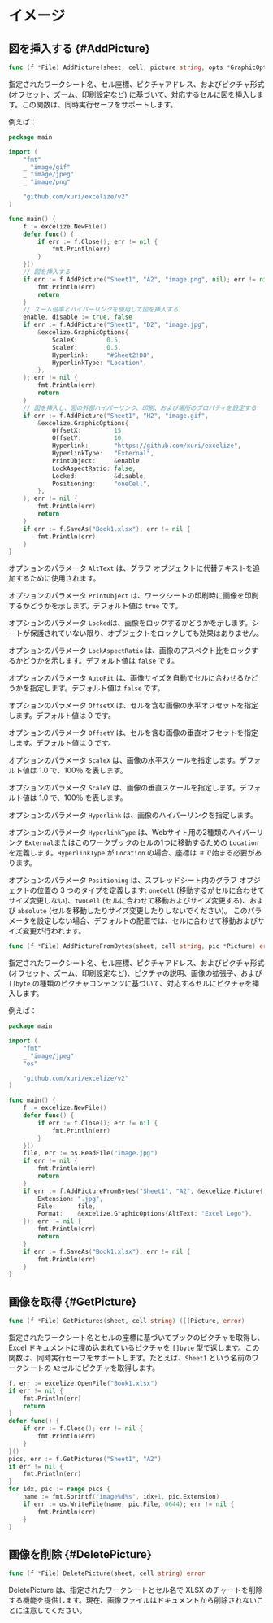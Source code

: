 # イメージ

## 図を挿入する {#AddPicture}

```go
func (f *File) AddPicture(sheet, cell, picture string, opts *GraphicOptions) error
```

指定されたワークシート名、セル座標、ピクチャアドレス、およびピクチャ形式 (オフセット、ズーム、印刷設定など) に基づいて、対応するセルに図を挿入します。この関数は、同時実行セーフをサポートします。

例えば：

```go
package main

import (
    "fmt"
    _ "image/gif"
    _ "image/jpeg"
    _ "image/png"

    "github.com/xuri/excelize/v2"
)

func main() {
    f := excelize.NewFile()
    defer func() {
        if err := f.Close(); err != nil {
            fmt.Println(err)
        }
    }()
    // 図を挿入する
    if err := f.AddPicture("Sheet1", "A2", "image.png", nil); err != nil {
        fmt.Println(err)
        return
    }
    // ズーム倍率とハイパーリンクを使用して図を挿入する
    enable, disable := true, false
    if err := f.AddPicture("Sheet1", "D2", "image.jpg",
        &excelize.GraphicOptions{
            ScaleX:        0.5,
            ScaleY:        0.5,
            Hyperlink:     "#Sheet2!D8",
            HyperlinkType: "Location",
        },
    ); err != nil {
        fmt.Println(err)
        return
    }
    // 図を挿入し、図の外部ハイパーリンク、印刷、および場所のプロパティを設定する
    if err := f.AddPicture("Sheet1", "H2", "image.gif",
        &excelize.GraphicOptions{
            OffsetX:         15,
            OffsetY:         10,
            Hyperlink:       "https://github.com/xuri/excelize",
            HyperlinkType:   "External",
            PrintObject:     &enable,
            LockAspectRatio: false,
            Locked:          &disable,
            Positioning:     "oneCell",
        },
    ); err != nil {
        fmt.Println(err)
        return
    }
    if err := f.SaveAs("Book1.xlsx"); err != nil {
        fmt.Println(err)
    }
}
```

オプションのパラメータ `AltText` は、グラフ オブジェクトに代替テキストを追加するために使用されます。

オプションのパラメータ `PrintObject` は、ワークシートの印刷時に画像を印刷するかどうかを示します。デフォルト値は `true` です。

オプションのパラメータ `Locked`は、画像をロックするかどうかを示します。シートが保護されていない限り、オブジェクトをロックしても効果はありません。

オプションのパラメータ `LockAspectRatio` は、画像のアスペクト比をロックするかどうかを示します。デフォルト値は `false` です。

オプションのパラメータ `AutoFit` は、画像サイズを自動でセルに合わせるかどうかを指定します。デフォルト値は `false` です。

オプションのパラメータ `OffsetX` は、セルを含む画像の水平オフセットを指定します。デフォルト値は 0 です。

オプションのパラメータ `OffsetY` は、セルを含む画像の垂直オフセットを指定します。デフォルト値は 0 です。

オプションのパラメータ `ScaleX` は、画像の水平スケールを指定します。デフォルト値は 1.0 で、100％ を表します。

オプションのパラメータ `ScaleY` は、画像の垂直スケールを指定します。デフォルト値は 1.0 で、100％ を表します。

オプションのパラメータ `Hyperlink` は、画像のハイパーリンクを指定します。

オプションのパラメータ `HyperlinkType` は、Webサイト用の2種類のハイパーリンク `External`またはこのワークブックのセルの1つに移動するための `Location`を定義します。`HyperlinkType` が `Location` の場合、座標は `＃`で始まる必要があります。

オプションのパラメータ `Positioning` は、スプレッドシート内のグラフ オブジェクトの位置の 3 つのタイプを定義します: `oneCell` (移動するがセルに合わせてサイズ変更しない)、`twoCell` (セルに合わせて移動およびサイズ変更する)、および `absolute` (セルを移動したりサイズ変更したりしないでください)。 このパラメータを設定しない場合、デフォルトの配置では、セルに合わせて移動およびサイズ変更が行われます。

```go
func (f *File) AddPictureFromBytes(sheet, cell string, pic *Picture) error
```

指定されたワークシート名、セル座標、ピクチャアドレス、およびピクチャ形式 (オフセット、ズーム、印刷設定など)、ピクチャの説明、画像の拡張子、および `[]byte` の種類のピクチャコンテンツに基づいて、対応するセルにピクチャを挿入します。

例えば：

```go
package main

import (
    "fmt"
    _ "image/jpeg"
    "os"

    "github.com/xuri/excelize/v2"
)

func main() {
    f := excelize.NewFile()
    defer func() {
        if err := f.Close(); err != nil {
            fmt.Println(err)
        }
    }()
    file, err := os.ReadFile("image.jpg")
    if err != nil {
        fmt.Println(err)
        return
    }
    if err := f.AddPictureFromBytes("Sheet1", "A2", &excelize.Picture{
        Extension: ".jpg",
        File:      file,
        Format:    &excelize.GraphicOptions{AltText: "Excel Logo"},
    }); err != nil {
        fmt.Println(err)
        return
    }
    if err := f.SaveAs("Book1.xlsx"); err != nil {
        fmt.Println(err)
    }
}
```

## 画像を取得 {#GetPicture}

```go
func (f *File) GetPictures(sheet, cell string) ([]Picture, error)
```

指定されたワークシート名とセルの座標に基づいてブックのピクチャを取得し、Excel ドキュメントに埋め込まれているピクチャを `[]byte` 型で返します。この関数は、同時実行セーフをサポートします。たとえば、`Sheet1` という名前のワークシートの `A2`セルにピクチャを取得します。

```go
f, err := excelize.OpenFile("Book1.xlsx")
if err != nil {
    fmt.Println(err)
    return
}
defer func() {
    if err := f.Close(); err != nil {
        fmt.Println(err)
    }
}()
pics, err := f.GetPictures("Sheet1", "A2")
if err != nil {
    fmt.Println(err)
}
for idx, pic := range pics {
    name := fmt.Sprintf("image%d%s", idx+1, pic.Extension)
    if err := os.WriteFile(name, pic.File, 0644); err != nil {
        fmt.Println(err)
    }
}
```

## 画像を削除 {#DeletePicture}

```go
func (f *File) DeletePicture(sheet, cell string) error
```

DeletePicture は、指定されたワークシートとセル名で XLSX のチャートを削除する機能を提供します。現在、画像ファイルはドキュメントから削除されないことに注意してください。
